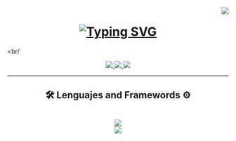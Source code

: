<img align="right" src="http://visitor-badge.laobi.icu/badge?page_id=Miller38.Miller38 " />

<h1 align="center"> 
   <a href="https://git.io/typing-svg"><img src="https://readme-typing-svg.demolab.com?font=Righteous&size=35&center=true&vCenter=true&width=500&height=70&duration=6000&lines=Hi+There!+😎;+I'm+Miller+Gutierrez!;+Software+Developer+💻;" alt="Typing SVG" /></a>
</h1>

<br/
<div align="center">
<a href="mailto:millergutierrez38@gmail.com">
<img src="https://img.shields.io/badge/Gmail-333333?style=for-the-badge&logo=gmail&logoColor=red" target="_blank" />
</a>
<a href="https://www.linkedin.com/in/miller38/" target="_blank" >
<img src="https://img.shields.io/badge/Linkedin-0077B5?style=for-the-badge&logo=Linkedin&logoColor=white" target="_blank" />
</a>
<a href="https://github.com/Miller38" target="_blank">
<img src="https://img.shields.io/badge/Portafolio-FF5722?style=for-the-badge&logo=todolist&logoColor=white" target="_blank" />
</a>
</div>

<hr/>

<h2 align="center"> 🛠 Lenguajes and Framewords ⚙ </h2>
<br/>
<div align="center">
<a href="https://skillicons.dev">
<img src="https://skillicons.dev/icons?i=vscode,py,powershell,postman,mysql,mongodb,java" /> <br/>
<img src="https://skillicons.dev/icons?i=github,git,dotnet,css,angular,js,html" />
   
</a>
   
</div>
   
